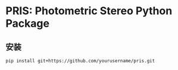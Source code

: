 # PRIS: Photometric Stereo Python Package

## 安装

```bash
pip install git+https://github.com/yourusername/pris.git
